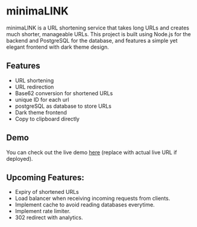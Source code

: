 # minimaLINK

minimaLINK is a URL shortening service that takes long URLs and creates much shorter, manageable URLs. 
This project is built using Node.js for the backend and PostgreSQL for the database, and features a simple yet elegant frontend with dark theme design.


## Features

- URL shortening
- URL redirection
- Base62 conversion for shortened URLs
- unique ID for each url
- postgreSQL as database to store URLs
- Dark theme frontend
- Copy to clipboard directly

## Demo

You can check out the live demo [here](https://minimalink.netlify.app) (replace with actual live URL if deployed).

## Upcoming Features:

- Expiry of shortened URLs
- Load balancer when receiving incoming requests from clients. 
- Implement cache to avoid reading databases everytime. 
- Implement rate limiter.
- 302 redirect with analytics. 